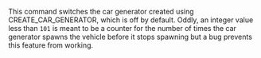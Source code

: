 This command switches the car generator created using CREATE_CAR_GENERATOR, which is off by default. Oddly, an integer value less than `101` is meant to be a counter for the number of times the car generator spawns the vehicle before it stops spawning but a bug prevents this feature from working.
